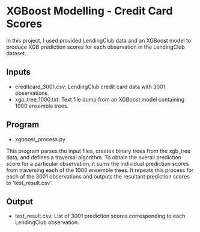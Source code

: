 # XGBoost Modelling - Credit Card Scores
In this project, I used provided LendingClub data and an XGBoost model to produce XGB prediction scores for each observation in the LendingClub dataset.

## Inputs
* creditcard_3001.csv: LendingClub credit card data with 3001 observations. 
* xgb_tree_1000.txt: Text file dump from an XGBoost model containing 1000 ensemble trees.

## Program
* xgboost_process.py

This program parses the input files, creates binary trees from the xgb_tree data, and defines a traversal algorithm. To obtain the overall prediction score for a particular observation, it sums the individual prediction scores from traversing each of the 1000 ensemble trees. It repeats this process for each of the 3001 observations and outputs the resultant prediction scores to 'test_result.csv'.

## Output
* test_result.csv: List of 3001 prediction scores corresponding to each LendingClub observation.
